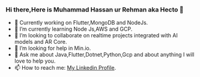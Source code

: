 ### Hi there,Here is Muhammad Hassan ur Rehman aka Hecto 👋


- 🔭 Currently working on Flutter,MongoDB and NodeJs.
- 🌱 I’m currently learning Node Js,AWS and GCP.
- 👯 I’m looking to collaborate on realtime projects integrated with AI models and AR Core.
- 🤔 I’m looking for help in Min.io.
- 💬 Ask me about Java,Flutter,Dotnet,Python,Gcp and about anything I will love to help you.
- 📫 How to reach me: <a href="https://www.linkedin.com/in/muhammad-hassan-ur-rehman-32118a13a/">My Linkedin Profile</a>.

